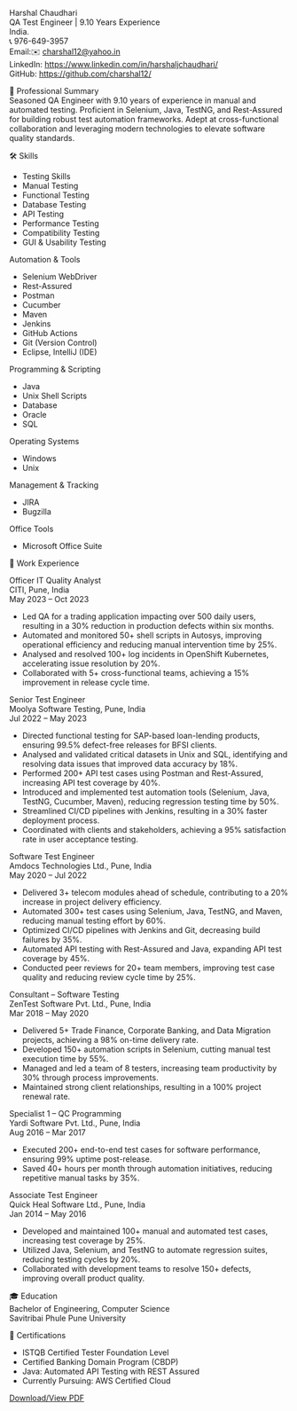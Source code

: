 Harshal Chaudhari<br>
QA Test Engineer | 9.10 Years Experience<br>
India.<br>
📞 976-649-3957<br>
Email:✉️ charshal12@yahoo.in<br>
LinkedIn: https://www.linkedin.com/in/harshaljchaudhari/<br>
GitHub: https://github.com/charshal12/<br>

📝 Professional Summary<br>
Seasoned QA Engineer with 9.10 years of experience in manual and automated testing. Proficient in Selenium, Java, TestNG, and Rest-Assured for building robust test automation frameworks. Adept at cross-functional collaboration and leveraging modern technologies to elevate software quality standards.<br>

🛠️ Skills<br>
* Testing Skills<br>
* Manual Testing<br>
* Functional Testing<br>
* Database Testing<br>
* API Testing<br>
* Performance Testing<br>
* Compatibility Testing<br>
* GUI & Usability Testing<br>

Automation & Tools<br>
* Selenium WebDriver<br>
* Rest-Assured<br>
* Postman<br>
* Cucumber<br>
* Maven<br>
* Jenkins<br>
* GitHub Actions<br>
* Git (Version Control)<br>
* Eclipse, IntelliJ (IDE)<br>

Programming & Scripting<br>
* Java<br>
* Unix Shell Scripts<br>
* Database<br>
* Oracle<br>
* SQL<br>

Operating Systems<br>
* Windows<br>
* Unix<br>

Management & Tracking<br>
* JIRA<br>
* Bugzilla<br>

Office Tools<br>
* Microsoft Office Suite<br>

💼 Work Experience<br>

Officer IT Quality Analyst<br>
CITI, Pune, India<br>
May 2023 – Oct 2023<br>
* Led QA for a trading application impacting over 500 daily users, resulting in a 30% reduction in production defects within six months.<br>
* Automated and monitored 50+ shell scripts in Autosys, improving operational efficiency and reducing manual intervention time by 25%.<br>
* Analysed and resolved 100+ log incidents in OpenShift Kubernetes, accelerating issue resolution by 20%.<br>
* Collaborated with 5+ cross-functional teams, achieving a 15% improvement in release cycle time.<br>

Senior Test Engineer<br>
Moolya Software Testing, Pune, India<br>
Jul 2022 – May 2023<br>
* Directed functional testing for SAP-based loan-lending products, ensuring 99.5% defect-free releases for BFSI clients.<br>
* Analysed and validated critical datasets in Unix and SQL, identifying and resolving data issues that improved data accuracy by 18%.<br>
* Performed 200+ API test cases using Postman and Rest-Assured, increasing API test coverage by 40%.<br>
* Introduced and implemented test automation tools (Selenium, Java, TestNG, Cucumber, Maven), reducing regression testing time by 50%.<br>
* Streamlined CI/CD pipelines with Jenkins, resulting in a 30% faster deployment process.<br>
* Coordinated with clients and stakeholders, achieving a 95% satisfaction rate in user acceptance testing.<br>

Software Test Engineer<br>
Amdocs Technologies Ltd., Pune, India<br>
May 2020 – Jul 2022<br>
* Delivered 3+ telecom modules ahead of schedule, contributing to a 20% increase in project delivery efficiency.<br>
* Automated 300+ test cases using Selenium, Java, TestNG, and Maven, reducing manual testing effort by 60%.<br>
* Optimized CI/CD pipelines with Jenkins and Git, decreasing build failures by 35%.<br>
* Automated API testing with Rest-Assured and Java, expanding API test coverage by 45%.<br>
* Conducted peer reviews for 20+ team members, improving test case quality and reducing review cycle time by 25%.<br>

Consultant – Software Testing<br>
ZenTest Software Pvt. Ltd., Pune, India<br>
Mar 2018 – May 2020<br>
* Delivered 5+ Trade Finance, Corporate Banking, and Data Migration projects, achieving a 98% on-time delivery rate.<br>
* Developed 150+ automation scripts in Selenium, cutting manual test execution time by 55%.<br>
* Managed and led a team of 8 testers, increasing team productivity by 30% through process improvements.<br>
* Maintained strong client relationships, resulting in a 100% project renewal rate.<br>

Specialist 1 – QC Programming<br>
Yardi Software Pvt. Ltd., Pune, India<br>
Aug 2016 – Mar 2017<br>
* Executed 200+ end-to-end test cases for software performance, ensuring 99% uptime post-release.<br>
* Saved 40+ hours per month through automation initiatives, reducing repetitive manual tasks by 35%.<br>

Associate Test Engineer<br>
Quick Heal Software Ltd., Pune, India<br>
Jan 2014 – May 2016<br>
* Developed and maintained 100+ manual and automated test cases, increasing test coverage by 25%.<br>
* Utilized Java, Selenium, and TestNG to automate regression suites, reducing testing cycles by 20%.<br>
* Collaborated with development teams to resolve 150+ defects, improving overall product quality.<br>

🎓 Education<br>
Bachelor of Engineering, Computer Science<br>
Savitribai Phule Pune University<br>

📜 Certifications<br>
* ISTQB Certified Tester Foundation Level<br>
* Certified Banking Domain Program (CBDP)<br>
* Java: Automated API Testing with REST Assured<br>
* Currently Pursuing: AWS Certified Cloud<br>

[Download/View PDF]()
